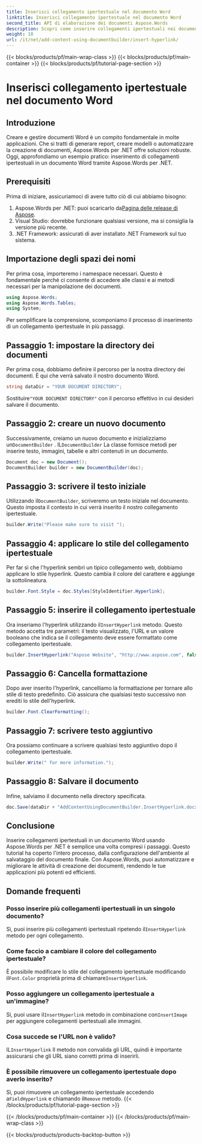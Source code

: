 ```yaml
---
title: Inserisci collegamento ipertestuale nel documento Word
linktitle: Inserisci collegamento ipertestuale nel documento Word
second_title: API di elaborazione dei documenti Aspose.Words
description: Scopri come inserire collegamenti ipertestuali nei documenti Word usando Aspose.Words per .NET con la nostra guida passo-passo. Perfetto per automatizzare le attività di creazione dei documenti.
weight: 10
url: /it/net/add-content-using-documentbuilder/insert-hyperlink/
---
```


{{< blocks/products/pf/main-wrap-class >}}
{{< blocks/products/pf/main-container >}}
{{< blocks/products/pf/tutorial-page-section >}}

# Inserisci collegamento ipertestuale nel documento Word

## Introduzione

Creare e gestire documenti Word è un compito fondamentale in molte applicazioni. Che si tratti di generare report, creare modelli o automatizzare la creazione di documenti, Aspose.Words per .NET offre soluzioni robuste. Oggi, approfondiamo un esempio pratico: inserimento di collegamenti ipertestuali in un documento Word tramite Aspose.Words per .NET.

## Prerequisiti

Prima di iniziare, assicuriamoci di avere tutto ciò di cui abbiamo bisogno:

1.  Aspose.Words per .NET: puoi scaricarlo da[Pagina delle release di Aspose](https://releases.aspose.com/words/net/).
2. Visual Studio: dovrebbe funzionare qualsiasi versione, ma si consiglia la versione più recente.
3. .NET Framework: assicurati di aver installato .NET Framework sul tuo sistema.

## Importazione degli spazi dei nomi

Per prima cosa, importeremo i namespace necessari. Questo è fondamentale perché ci consente di accedere alle classi e ai metodi necessari per la manipolazione dei documenti.

```csharp
using Aspose.Words;
using Aspose.Words.Tables;
using System;
```

Per semplificare la comprensione, scomponiamo il processo di inserimento di un collegamento ipertestuale in più passaggi.

## Passaggio 1: impostare la directory dei documenti

Per prima cosa, dobbiamo definire il percorso per la nostra directory dei documenti. È qui che verrà salvato il nostro documento Word.

```csharp
string dataDir = "YOUR DOCUMENT DIRECTORY";
```

 Sostituire`"YOUR DOCUMENT DIRECTORY"` con il percorso effettivo in cui desideri salvare il documento.

## Passaggio 2: creare un nuovo documento

 Successivamente, creiamo un nuovo documento e inizializziamo un`DocumentBuilder` . IL`DocumentBuilder` La classe fornisce metodi per inserire testo, immagini, tabelle e altri contenuti in un documento.

```csharp
Document doc = new Document();
DocumentBuilder builder = new DocumentBuilder(doc);
```

## Passaggio 3: scrivere il testo iniziale

 Utilizzando il`DocumentBuilder`, scriveremo un testo iniziale nel documento. Questo imposta il contesto in cui verrà inserito il nostro collegamento ipertestuale.

```csharp
builder.Write("Please make sure to visit ");
```

## Passaggio 4: applicare lo stile del collegamento ipertestuale

Per far sì che l'hyperlink sembri un tipico collegamento web, dobbiamo applicare lo stile hyperlink. Questo cambia il colore del carattere e aggiunge la sottolineatura.

```csharp
builder.Font.Style = doc.Styles[StyleIdentifier.Hyperlink];
```

## Passaggio 5: inserire il collegamento ipertestuale

 Ora inseriamo l'hyperlink utilizzando il`InsertHyperlink` metodo. Questo metodo accetta tre parametri: il testo visualizzato, l'URL e un valore booleano che indica se il collegamento deve essere formattato come collegamento ipertestuale.

```csharp
builder.InsertHyperlink("Aspose Website", "http://www.aspose.com", false);
```

## Passaggio 6: Cancella formattazione

Dopo aver inserito l'hyperlink, cancelliamo la formattazione per tornare allo stile di testo predefinito. Ciò assicura che qualsiasi testo successivo non erediti lo stile dell'hyperlink.

```csharp
builder.Font.ClearFormatting();
```

## Passaggio 7: scrivere testo aggiuntivo

Ora possiamo continuare a scrivere qualsiasi testo aggiuntivo dopo il collegamento ipertestuale.

```csharp
builder.Write(" for more information.");
```

## Passaggio 8: Salvare il documento

Infine, salviamo il documento nella directory specificata.

```csharp
doc.Save(dataDir + "AddContentUsingDocumentBuilder.InsertHyperlink.docx");
```

## Conclusione

Inserire collegamenti ipertestuali in un documento Word usando Aspose.Words per .NET è semplice una volta compresi i passaggi. Questo tutorial ha coperto l'intero processo, dalla configurazione dell'ambiente al salvataggio del documento finale. Con Aspose.Words, puoi automatizzare e migliorare le attività di creazione dei documenti, rendendo le tue applicazioni più potenti ed efficienti.

## Domande frequenti

### Posso inserire più collegamenti ipertestuali in un singolo documento?

 Sì, puoi inserire più collegamenti ipertestuali ripetendo il`InsertHyperlink` metodo per ogni collegamento.

### Come faccio a cambiare il colore del collegamento ipertestuale?

 È possibile modificare lo stile del collegamento ipertestuale modificando il`Font.Color` proprietà prima di chiamare`InsertHyperlink`.

### Posso aggiungere un collegamento ipertestuale a un'immagine?

 Sì, puoi usare il`InsertHyperlink` metodo in combinazione con`InsertImage` per aggiungere collegamenti ipertestuali alle immagini.

### Cosa succede se l'URL non è valido?

 IL`InsertHyperlink` Il metodo non convalida gli URL, quindi è importante assicurarsi che gli URL siano corretti prima di inserirli.

### È possibile rimuovere un collegamento ipertestuale dopo averlo inserito?

 Sì, puoi rimuovere un collegamento ipertestuale accedendo a`FieldHyperlink` e chiamando il`Remove` metodo.
{{< /blocks/products/pf/tutorial-page-section >}}

{{< /blocks/products/pf/main-container >}}
{{< /blocks/products/pf/main-wrap-class >}}

{{< blocks/products/products-backtop-button >}}

